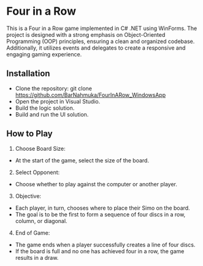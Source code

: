 # Four in a Row
This is a Four in a Row game implemented in C# .NET using WinForms.
The project is designed with a strong emphasis on Object-Oriented Programming (OOP) principles, ensuring a clean and organized codebase. 
Additionally, it utilizes events and delegates to create a responsive and engaging gaming experience.

## Installation
- Clone the repository: git clone https://github.com/BarNahmuka/FourInARow_WindowsApp
- Open the project in Visual Studio.
- Build the logic solution.
- Build and run the UI solution.

## How to Play
1. Choose Board Size:
  - At the start of the game, select the size of the board.
2. Select Opponent:
 - Choose whether to play against the computer or another player.
3. Objective:
 - Each player, in turn, chooses where to place their Simo on the board.
 - The goal is to be the first to form a sequence of four discs in a row, column, or diagonal.
4. End of Game:
 - The game ends when a player successfully creates a line of four discs.
 - If the board is full and no one has achieved four in a row, the game results in a draw.

